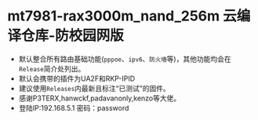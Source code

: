 # mt7981-rax3000m_nand_256m 云编译仓库-防校园网版

* 默认整合所有路由基础功能(`pppoe`、`ipv6`、`防火墙`等)，其他功能均会在`Release`简介处列出。
* 默认会携带的插件为UA2F和RKP-IPID
* 建议使用`Releases`内最新且标注“已测试”的固件。
* 感谢P3TERX,hanwckf,padavanonly,kenzo等大佬。
* 登陆IP:192.168.5.1
  密码：password
